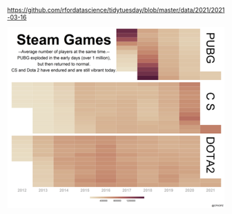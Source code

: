 https://github.com/rfordatascience/tidytuesday/blob/master/data/2021/2021-03-16

![](20210316-W12-Video_Games_+_Sliced.png)